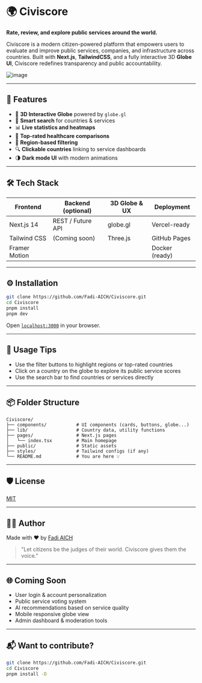 # 🌍 Civiscore

**Rate, review, and explore public services around the world.**

Civiscore is a modern citizen-powered platform that empowers users to evaluate and improve public services, companies, and infrastructure across countries. Built with **Next.js**, **TailwindCSS**, and a fully interactive 3D **Globe UI**, Civiscore redefines transparency and public accountability.

![image](https://github.com/user-attachments/assets/aad838af-3ef6-41ec-af99-84bad1fceaa1)


---

## 🚀 Features

- 🧭 **3D Interactive Globe** powered by `globe.gl`
- 🧠 **Smart search** for countries & services
- 📊 **Live statistics and heatmaps**
- 🏥 **Top-rated healthcare comparisons**
- 📌 **Region-based filtering**
- 🔍 **Clickable countries** linking to service dashboards
- 🌗 **Dark mode UI** with modern animations

---

## 🛠️ Tech Stack

| Frontend        | Backend (optional) | 3D Globe & UX   | Deployment     |
|----------------|--------------------|----------------|----------------|
| Next.js 14     | REST / Future API  | globe.gl       | Vercel-ready   |
| Tailwind CSS   | (Coming soon)      | Three.js       | GitHub Pages   |
| Framer Motion  |                    |                | Docker (ready) |

---

## ⚙️ Installation

```bash
git clone https://github.com/Fadi-AICH/Civiscore.git
cd Civiscore
pnpm install
pnpm dev
```

Open [`localhost:3000`](http://localhost:3000) in your browser.

---

## 🧠 Usage Tips

- Use the filter buttons to highlight regions or top-rated countries
- Click on a country on the globe to explore its public service scores
- Use the search bar to find countries or services directly

---

## 📦 Folder Structure

```
Civiscore/
├── components/           # UI components (cards, buttons, globe...)
├── lib/                  # Country data, utility functions
├── pages/                # Next.js pages
│   └── index.tsx         # Main homepage
├── public/               # Static assets
├── styles/               # Tailwind configs (if any)
└── README.md             # You are here 💡
```

---



## 🛡 License

[MIT](LICENSE)

---

## 🧑‍💻 Author

Made with ❤️ by [Fadi AICH](https://github.com/Fadi-AICH)

> "Let citizens be the judges of their world. Civiscore gives them the voice."

---

## 🌐 Coming Soon

- User login & account personalization
- Public service voting system
- AI recommendations based on service quality
- Mobile responsive globe view
- Admin dashboard & moderation tools

---

## 📬 Want to contribute?

```bash
git clone https://github.com/Fadi-AICH/Civiscore.git
cd Civiscore
pnpm install -D
```

